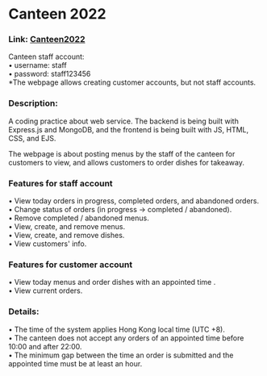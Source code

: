 # Canteen 2022
### Link: [Canteen2022](https://canteen2022.herokuapp.com/) 

Canteen staff account:  
• username: staff  
• password: staff123456  
*The webpage allows creating customer accounts, but not staff accounts.  

### Description:
A coding practice about web service. The backend is being built with Express.js and MongoDB, and the frontend is being built with JS, HTML, CSS, and EJS.

The webpage is about posting menus by the staff of the canteen for customers to view, and allows customers to order dishes for takeaway.

### Features for staff account
• View today orders in progress, completed orders, and abandoned orders.  
• Change status of orders (in progress → completed / abandoned).  
• Remove completed / abandoned menus.  
• View, create, and remove menus.  
• View, create, and remove dishes.  
• View customers' info.  

### Features for customer account
• View today menus and order dishes with an appointed time .  
• View current orders.  

### Details:
• The time of the system applies Hong Kong local time (UTC +8).  
• The canteen does not accept any orders of an appointed time before 10:00 and after 22:00.  
• The minimum gap between the time an order is submitted and the appointed time must be at least an hour.  
